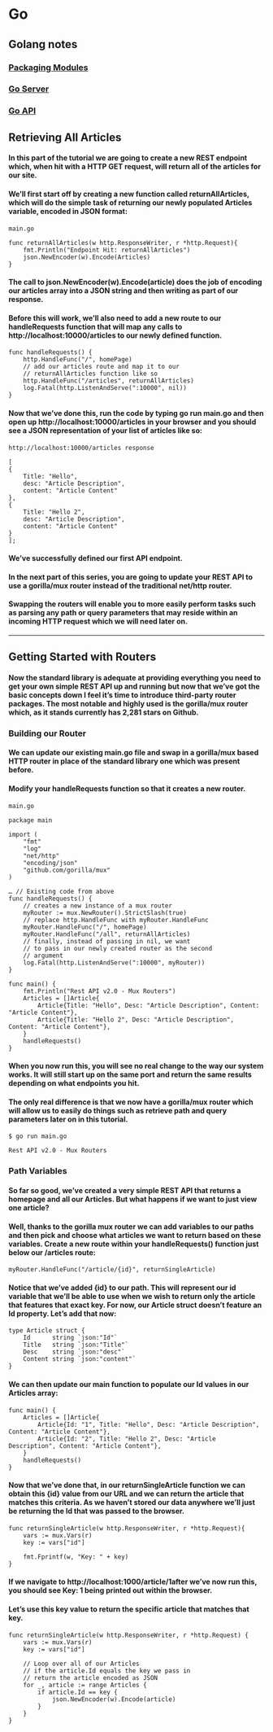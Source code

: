 # Go
## Golang notes

### [Packaging Modules](Gopackage.md)
### [Go Server](Goserv.md)
### [Go API](GoAPI.md)



## Retrieving All Articles

#### In this part of the tutorial we are going to create a new REST endpoint which, when hit with a HTTP GET request, will return all of the articles for our site.

#### We’ll first start off by creating a new function called returnAllArticles, which will do the simple task of returning our newly populated Articles variable, encoded in JSON format:

    main.go

    func returnAllArticles(w http.ResponseWriter, r *http.Request){
        fmt.Println("Endpoint Hit: returnAllArticles")
        json.NewEncoder(w).Encode(Articles)
    }

#### The call to json.NewEncoder(w).Encode(article) does the job of encoding our articles array into a JSON string and then writing as part of our response.

#### Before this will work, we’ll also need to add a new route to our handleRequests function that will map any calls to http://localhost:10000/articles to our newly defined function.

    func handleRequests() {
        http.HandleFunc("/", homePage)
        // add our articles route and map it to our 
        // returnAllArticles function like so
        http.HandleFunc("/articles", returnAllArticles)
        log.Fatal(http.ListenAndServe(":10000", nil))
    }

#### Now that we’ve done this, run the code by typing go run main.go and then open up http://localhost:10000/articles in your browser and you should see a JSON representation of your list of articles like so:

    http://localhost:10000/articles response

    [
    {
        Title: "Hello",
        desc: "Article Description",
        content: "Article Content"
    },
    {
        Title: "Hello 2",
        desc: "Article Description",
        content: "Article Content"
    }
    ];

#### We’ve successfully defined our first API endpoint.

#### In the next part of this series, you are going to update your REST API to use a gorilla/mux router instead of the traditional net/http router.

#### Swapping the routers will enable you to more easily perform tasks such as parsing any path or query parameters that may reside within an incoming HTTP request which we will need later on.

---

## Getting Started with Routers

#### Now the standard library is adequate at providing everything you need to get your own simple REST API up and running but now that we’ve got the basic concepts down I feel it’s time to introduce third-party router packages. The most notable and highly used is the gorilla/mux router which, as it stands currently has 2,281 stars on Github.

### Building our Router

#### We can update our existing main.go file and swap in a gorilla/mux based HTTP router in place of the standard library one which was present before.

#### Modify your handleRequests function so that it creates a new router.

    main.go

    package main

    import (
        "fmt"
        "log"
        "net/http"
        "encoding/json"
        "github.com/gorilla/mux"
    )

    … // Existing code from above
    func handleRequests() {
        // creates a new instance of a mux router
        myRouter := mux.NewRouter().StrictSlash(true)
        // replace http.HandleFunc with myRouter.HandleFunc
        myRouter.HandleFunc("/", homePage)
        myRouter.HandleFunc("/all", returnAllArticles)
        // finally, instead of passing in nil, we want
        // to pass in our newly created router as the second
        // argument
        log.Fatal(http.ListenAndServe(":10000", myRouter))
    }

    func main() {
        fmt.Println("Rest API v2.0 - Mux Routers")
        Articles = []Article{
            Article{Title: "Hello", Desc: "Article Description", Content: "Article Content"},
            Article{Title: "Hello 2", Desc: "Article Description", Content: "Article Content"},
        }
        handleRequests()
    }

#### When you now run this, you will see no real change to the way our system works. It will still start up on the same port and return the same results depending on what endpoints you hit.

#### The only real difference is that we now have a gorilla/mux router which will allow us to easily do things such as retrieve path and query parameters later on in this tutorial.

    $ go run main.go

    Rest API v2.0 - Mux Routers

### Path Variables

#### So far so good, we’ve created a very simple REST API that returns a homepage and all our Articles. But what happens if we want to just view one article?

#### Well, thanks to the gorilla mux router we can add variables to our paths and then pick and choose what articles we want to return based on these variables. Create a new route within your handleRequests() function just below our /articles route:

    myRouter.HandleFunc("/article/{id}", returnSingleArticle)

#### Notice that we’ve added {id} to our path. This will represent our id variable that we’ll be able to use when we wish to return only the article that features that exact key. For now, our Article struct doesn’t feature an Id property. Let’s add that now:

    type Article struct {
        Id      string `json:"Id"`
        Title   string `json:"Title"`
        Desc    string `json:"desc"`
        Content string `json:"content"`
    }

#### We can then update our main function to populate our Id values in our Articles array:

    func main() {
        Articles = []Article{
            Article{Id: "1", Title: "Hello", Desc: "Article Description", Content: "Article Content"},
            Article{Id: "2", Title: "Hello 2", Desc: "Article Description", Content: "Article Content"},
        }
        handleRequests()
    }

#### Now that we’ve done that, in our returnSingleArticle function we can obtain this {id} value from our URL and we can return the article that matches this criteria. As we haven’t stored our data anywhere we’ll just be returning the Id that was passed to the browser.

    func returnSingleArticle(w http.ResponseWriter, r *http.Request){
        vars := mux.Vars(r)
        key := vars["id"]

        fmt.Fprintf(w, "Key: " + key)
    }

#### If we navigate to http://localhost:1000/article/1after we’ve now run this, you should see Key: 1 being printed out within the browser.

#### Let’s use this key value to return the specific article that matches that key.

    func returnSingleArticle(w http.ResponseWriter, r *http.Request) {
        vars := mux.Vars(r)
        key := vars["id"]

        // Loop over all of our Articles
        // if the article.Id equals the key we pass in
        // return the article encoded as JSON
        for _, article := range Articles {
            if article.Id == key {
                json.NewEncoder(w).Encode(article)
            }
        }
    }
